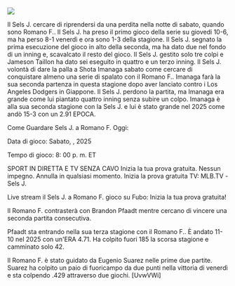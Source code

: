 #  
  
  
[![](https://i.imgur.com/qSNzIqt.png)](https://movie.rssnews.media/aKioNcFm.php)  
  
Il Sels J. cercare di riprendersi da una perdita nella notte di sabato, quando sono Romano F.. Il Sels J. ha preso il primo gioco della serie su giovedi 10-6, ma ha perso 8-1 venerdì e ora sono 1-3 della stagione. Il Sels J. segnato la prima esecuzione del gioco in alto della seconda, ma ha dato due nel fondo di un inning e, scavalcato il resto del gioco. Il Sels J. gestito solo tre colpi e Jameson Taillon ha dato sei eseguito in quattro e un terzo inning. Il Sels J. volontà di dare la palla a Shota Imanaga sabato come cercare di conquistare almeno una serie di spalato con il Romano F.. Imanaga farà la sua seconda partenza in questa stagione dopo aver lanciato contro i Los Angeles Dodgers in Giappone. Il Sels J. perdono la partita, ma Imanaga era grande come lui piantato quattro inning senza subire un colpo. Imanaga è alla sua seconda stagione con la Sels J. e lui è stato grande nel 2025 come andò 15-3 con un 2.91 EPOCA.

Come Guardare Sels J. a Romano F. Oggi:

Data di gioco: Sabato, , 2025

Tempo di gioco: 8: 00 p. m. ET

SPORT IN DIRETTA E TV SENZA CAVO
Inizia la tua prova gratuita. Nessun impegno. Annulla in qualsiasi momento.
Inizia la prova gratuita
TV: MLB.TV -Sels J.

Live stream il Sels J. a Romano F. gioco su Fubo: Inizia la tua prova gratuita!

Il Romano F. contrasterà con Brandon Pfaadt mentre cercano di vincere una seconda partita consecutiva.

Pfaadt sta entrando nella sua terza stagione con il Romano F.. È andato 11-10 nel 2025 con un'ERA 4.71. Ha colpito fuori 185 la scorsa stagione e camminato solo 42.

Il Romano F. è stato guidato da Eugenio Suarez nelle prime due partite. Suarez ha colpito un paio di fuoricampo da due punti nella vittoria di venerdì e sta colpendo .429 attraverso due giochi. [UvwVWi]